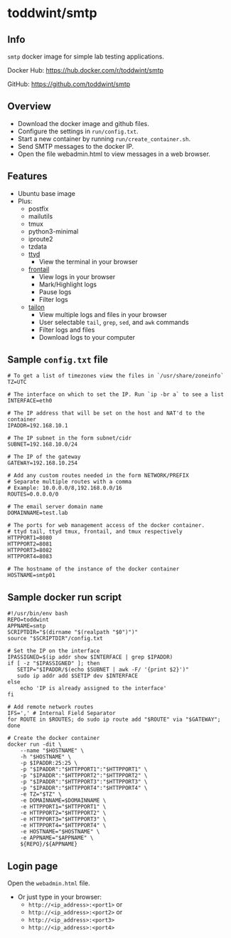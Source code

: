 # toddwint/smtp

## Info

`smtp` docker image for simple lab testing applications.

Docker Hub: <https://hub.docker.com/r/toddwint/smtp>

GitHub: <https://github.com/toddwint/smtp>


## Overview

- Download the docker image and github files.
- Configure the settings in `run/config.txt`.
- Start a new container by running `run/create_container.sh`.
- Send SMTP messages to the docker IP.
- Open the file webadmin.html to view messages in a web browser.


## Features

- Ubuntu base image
- Plus:
  - postfix
  - mailutils
  - tmux
  - python3-minimal
  - iproute2
  - tzdata
  - [ttyd](https://github.com/tsl0922/ttyd)
    - View the terminal in your browser
  - [frontail](https://github.com/mthenw/frontail)
    - View logs in your browser
    - Mark/Highlight logs
    - Pause logs
    - Filter logs
  - [tailon](https://github.com/gvalkov/tailon)
    - View multiple logs and files in your browser
    - User selectable `tail`, `grep`, `sed`, and `awk` commands
    - Filter logs and files
    - Download logs to your computer


## Sample `config.txt` file

```
# To get a list of timezones view the files in `/usr/share/zoneinfo`
TZ=UTC

# The interface on which to set the IP. Run `ip -br a` to see a list
INTERFACE=eth0

# The IP address that will be set on the host and NAT'd to the container
IPADDR=192.168.10.1

# The IP subnet in the form subnet/cidr
SUBNET=192.168.10.0/24

# The IP of the gateway
GATEWAY=192.168.10.254

# Add any custom routes needed in the form NETWORK/PREFIX
# Separate multiple routes with a comma
# Example: 10.0.0.0/8,192.168.0.0/16
ROUTES=0.0.0.0/0

# The email server domain name
DOMAINNAME=test.lab

# The ports for web management access of the docker container.
# ttyd tail, ttyd tmux, frontail, and tmux respectively
HTTPPORT1=8080
HTTPPORT2=8081
HTTPPORT3=8082
HTTPPORT4=8083

# The hostname of the instance of the docker container
HOSTNAME=smtp01
```


## Sample docker run script

```
#!/usr/bin/env bash
REPO=toddwint
APPNAME=smtp
SCRIPTDIR="$(dirname "$(realpath "$0")")"
source "$SCRIPTDIR"/config.txt

# Set the IP on the interface
IPASSIGNED=$(ip addr show $INTERFACE | grep $IPADDR)
if [ -z "$IPASSIGNED" ]; then
   SETIP="$IPADDR/$(echo $SUBNET | awk -F/ '{print $2}')" 
   sudo ip addr add $SETIP dev $INTERFACE
else
    echo 'IP is already assigned to the interface'
fi

# Add remote network routes
IFS=',' # Internal Field Separator
for ROUTE in $ROUTES; do sudo ip route add "$ROUTE" via "$GATEWAY"; done

# Create the docker container
docker run -dit \
    --name "$HOSTNAME" \
    -h "$HOSTNAME" \
    -p $IPADDR:25:25 \
    -p "$IPADDR":"$HTTPPORT1":"$HTTPPORT1" \
    -p "$IPADDR":"$HTTPPORT2":"$HTTPPORT2" \
    -p "$IPADDR":"$HTTPPORT3":"$HTTPPORT3" \
    -p "$IPADDR":"$HTTPPORT4":"$HTTPPORT4" \
    -e TZ="$TZ" \
    -e DOMAINNAME=$DOMAINNAME \
    -e HTTPPORT1="$HTTPPORT1" \
    -e HTTPPORT2="$HTTPPORT2" \
    -e HTTPPORT3="$HTTPPORT3" \
    -e HTTPPORT4="$HTTPPORT4" \
    -e HOSTNAME="$HOSTNAME" \
    -e APPNAME="$APPNAME" \
    ${REPO}/${APPNAME}
```


## Login page

Open the `webadmin.html` file.

- Or just type in your browser: 
  - `http://<ip_address>:<port1>` or
  - `http://<ip_address>:<port2>` or
  - `http://<ip_address>:<port3>`
  - `http://<ip_address>:<port4>`
